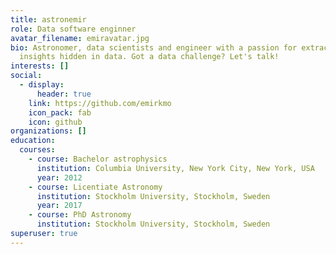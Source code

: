 ```yaml
---
title: astronemir
role: Data software enginner
avatar_filename: emiravatar.jpg
bio: Astronomer, data scientists and engineer with a passion for extracting
  insights hidden in data. Got a data challenge? Let's talk!
interests: []
social:
  - display:
      header: true
    link: https://github.com/emirkmo
    icon_pack: fab
    icon: github
organizations: []
education:
  courses:
    - course: Bachelor astrophysics
      institution: Columbia University, New York City, New York, USA
      year: 2012
    - course: Licentiate Astronomy
      institution: Stockholm University, Stockholm, Sweden
      year: 2017
    - course: PhD Astronomy
      institution: Stockholm University, Stockholm, Sweden
superuser: true
---
```


